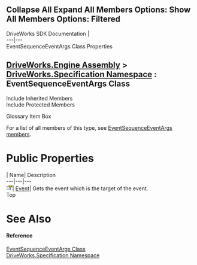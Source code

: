 Collapse All Expand All Members Options: Show All  Members Options: Filtered   
---  
DriveWorks SDK Documentation  |   
---|---  
EventSequenceEventArgs Class Properties   
  
[DriveWorks.Engine Assembly](topic2156.md) > [DriveWorks.Specification Namespace](topic10764.md) : EventSequenceEventArgs Class  
---  
  
Include Inherited Members    
Include Protected Members    


Glossary Item Box

For a list of all members of this type, see [EventSequenceEventArgs members](topic10887.md).

# Public Properties

| Name| Description  
---|---|---  
![Public Property](dotnetimages/publicProperty.gif)| [Event](topic10896.md)| Gets the event which is the target of the event.   
Top

# See Also

#### Reference

[EventSequenceEventArgs Class](topic10886.md)   
[DriveWorks.Specification Namespace](topic10764.md)



